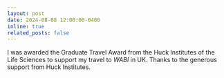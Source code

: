 ```yaml
---
layout: post
date: 2024-08-08 12:00:00-0400
inline: true
related_posts: false
---
```


I was awarded the Graduate Travel Award from the Huck Institutes of the Life Sciences to support my travel to *WABI* in UK. Thanks to the generous support from Huck Institutes. 
